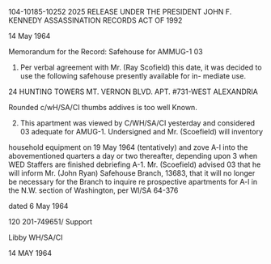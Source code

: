104-10185-10252
2025 RELEASE UNDER THE PRESIDENT JOHN F. KENNEDY ASSASSINATION RECORDS ACT OF 1992

14 May 1964

Memorandum for the Record: Safehouse for AMMUG-1
03
1. Per verbal agreement with Mr. (Ray Scofield) this date, it was
decided to use the following safehouse presently available for in-
mediate use.

24
HUNTING TOWERS
MT. VERNON BLVD.
APT. #731-WEST
ALEXANDRIA

Rounded
c/wH/SA/CI
thumbs addives
is too well
Known.

2. This apartment was viewed by C/WH/SA/CI yesterday and considered
03
adequate for AMUG-1. Undersigned and Mr. (Scoefield) will inventory

household equipment on 19 May 1964 (tentatively) and zove A-l into
the abovementioned quarters a day or two thereafter, depending upon
3
when WED Staffers are finished debriefing A-1. Mr. (Scoefield) advised
03
that he will inform Mr. (John Ryan) Safehouse Branch, 13683, that it
will no longer be necessary for the Branch to inquire re prospective
apartments for A-l in the N.W. section of Washington, per WI/SA 64-376

dated 6 May 1964

120 201-749651/ Support

Libby
WH/SA/CI

14 MAY 1964
